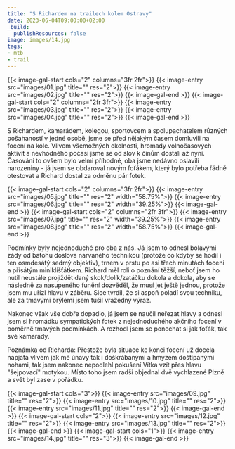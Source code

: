 ```yaml
---
title: "S Richardem na trailech kolem Ostravy"
date: 2023-06-04T09:00:00+02:00
_build:
  publishResources: false
image: images/14.jpg
tags:
- mtb
- trail
---
```


{{< image-gal-start cols="2" columns="3fr 2fr">}}
{{< image-entry src="images/01.jpg" title="" res="2">}}
{{< image-entry src="images/02.jpg" title="" res="2">}}
{{< image-gal-end >}}
{{< image-gal-start cols="2" columns="2fr 3fr">}}
{{< image-entry src="images/03.jpg" title="" res="2">}}
{{< image-entry src="images/04.jpg" title="" res="2">}}
{{< image-gal-end >}}

S Richardem, kamarádem, kolegou, sportovcem a spolupachatelem různých pošahaností v jedné osobě, jsme se před nějakým časem domluvili na focení na kole. Vlivem všemožných okolnosti, hromady volnočasových aktivit a nevhodného počasí jsme se od slov k činům dostali až nyní. Časování to ovšem bylo velmi příhodné, oba jsme nedávno oslavili narozeniny - já jsem se obdaroval novým foťákem, který bylo potřeba řádně otestovat a Richard dostal za odměnu pár fotek.

{{< image-gal-start cols="2" columns="3fr 2fr">}}
{{< image-entry src="images/05.jpg" title="" res="2" width="58.75%">}}
{{< image-entry src="images/06.jpg" title="" res="2" width="39.25%">}}
{{< image-gal-end >}}
{{< image-gal-start cols="2" columns="2fr 3fr">}}
{{< image-entry src="images/07.jpg" title="" res="2" width="39.25%">}}
{{< image-entry src="images/08.jpg" title="" res="2" width="58.75%">}}
{{< image-gal-end >}}

Podmínky byly nejednoduché pro oba z nás. Já jsem to odnesl bolavými zády od batohu doslova narvaného technikou (protože co kdyby se hodil i ten osmdesátý sedmý objektiv), trnem v prstu po asi třech minutách focení a přisátým miniklíšťátkem. Richard měl roli o poznání těžší, neboť jsem ho nutil neustále projíždět daný skok/dolík/zatáčku dokola a dokola, aby se následně za nasupeného funění dozvěděl, že musí jet ještě jednou, protože jsem mu uřízl hlavu v záběru. Sice tvrdil, že si aspoň poladí svou techniku, ale za tmavými brýlemi jsem tušil vražedný výraz.

Nakonec však vše dobře dopadlo, já jsem se naučil neřezat hlavy a odnesl jsem si hromádku sympatických fotek z nejednoduchého akčního focení v poměrně tmavých podmínkách. A rozhodl jsem se ponechat si jak foťák, tak své kamarády.

Poznámka od Richarda:
Přestože byla situace ke konci focení už docela napjatá vlivem jak mé únavy tak i doškrábanými a hmyzem doštípanými nohami, tak jsem nakonec nepodlehl pokušení Vítka vzít přes hlavu "šejpovací" motykou. Místo toho jsem radši objednal dvě vychlazené Plzně a svět byl zase v pořádku.

{{< image-gal-start cols="3">}}
{{< image-entry src="images/09.jpg" title="" res="2">}}
{{< image-entry src="images/10.jpg" title="" res="2">}}
{{< image-entry src="images/11.jpg" title="" res="2">}}
{{< image-gal-end >}}
{{< image-gal-start cols="2">}}
{{< image-entry src="images/12.jpg" title="" res="2">}}
{{< image-entry src="images/13.jpg" title="" res="2">}}
{{< image-gal-end >}}
{{< image-gal-start cols="1">}}
{{< image-entry src="images/14.jpg" title="" res="3">}}
{{< image-gal-end >}}
